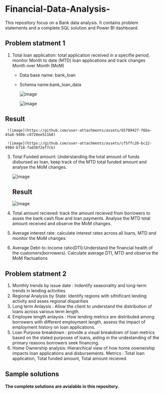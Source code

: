 # Financial-Data-Analysis-
This repository focus on a Bank data analysis. It contains problem statements and a complete SQL solution and Power BI dashboard. 

## Problem statment 1
 1. Total loan application: total application received in a specifie period, monitor Month to date (MTD) loan applications and track changes Month over Month (MoM)
    *  Data base name: bank_loan
    * Schema name:bank_loan_data

      ![image](https://github.com/user-attachments/assets/b9308530-3af9-447f-aaf2-31d52c3195ac)
      
      ![image](https://github.com/user-attachments/assets/783f81cd-acf6-4566-81ee-e79e2c005466)
    
   ## Result
     ![image](https://github.com/user-attachments/assets/65709427-f6ba-45a8-940b-c0720ee511b0)
    
     ![image](https://github.com/user-attachments/assets/cf5ffc20-bc22-498d-b718-fad3bf2ef7cb)


 3. Total Funded amount: Understanding the total amount of funds disbursed as loan, keep track of the MTD total funded amount and analyse the  MoM changes.

    
     ![image](https://github.com/user-attachments/assets/762b39f8-c4ae-4018-95db-9611b964c8be)
    
      ## Result
    
     ![image](https://github.com/user-attachments/assets/4ad78293-6754-4f12-84e6-0566495d1349)

    
 5. Total amount recieved: track the amount recieved from borrowers to asses the bank cash flow and loan payments. Analyse the MTD total amount received and observe the MoM changes.
 6. Average interest rate: calculate interest rates across all loans, MTD and monitor the MoM changes
 7. Average Debt-to-Income ratio(DTI):Understand the financial health of the customers(borrowers). Calculate average DTI, MTD  and observe the MoM flactuations
        
## Problem statment 2
1. Monthly trends by issue date : Indentify seasonality and long-term trends in lending activities
2. Regional Analysis by State: Identify regions with sifnificant lending activity and asses regional disparities
3. Long term Anlaysis : Allow the client to understand the distribution of loans across various term length.
4. Employee length anlaysis : How lending metrics are distributed among borrowers with different employment length, assess the impact of employment history on loan applications.
5. Loan Purpose breakdown : provide a visual breakdown of loan metrics based on the stated purposes of loans, aiding in the undestanding of the primary reasons borrowers seek financing.
6. Home Ownership analysis: Hierarchical view of how home oownership impacts loan applications and disbursements. Metrics : Total loan application, Total funded amount, Total amount recieved

## Sample solutions 
  #### The complete solutions are avialable in this repository.
   
 

